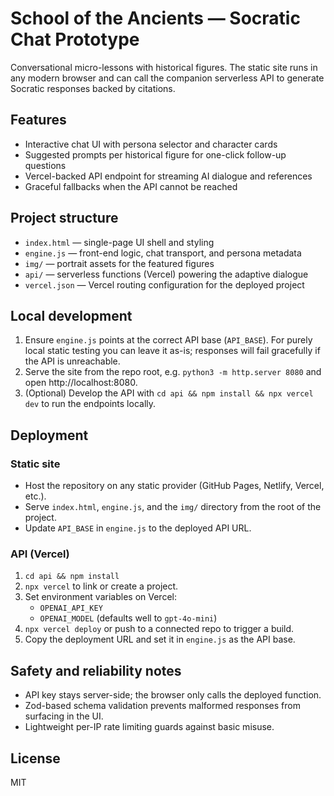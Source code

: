 # School of the Ancients — Socratic Chat Prototype

Conversational micro-lessons with historical figures. The static site runs in any modern browser and can call the companion serverless API to generate Socratic responses backed by citations.

## Features
- Interactive chat UI with persona selector and character cards
- Suggested prompts per historical figure for one-click follow-up questions
- Vercel-backed API endpoint for streaming AI dialogue and references
- Graceful fallbacks when the API cannot be reached

## Project structure
- `index.html` — single-page UI shell and styling
- `engine.js` — front-end logic, chat transport, and persona metadata
- `img/` — portrait assets for the featured figures
- `api/` — serverless functions (Vercel) powering the adaptive dialogue
- `vercel.json` — Vercel routing configuration for the deployed project

## Local development
1. Ensure `engine.js` points at the correct API base (`API_BASE`). For purely local static testing you can leave it as-is; responses will fail gracefully if the API is unreachable.
2. Serve the site from the repo root, e.g. `python3 -m http.server 8080` and open http://localhost:8080.
3. (Optional) Develop the API with `cd api && npm install && npx vercel dev` to run the endpoints locally.

## Deployment

### Static site
- Host the repository on any static provider (GitHub Pages, Netlify, Vercel, etc.).
- Serve `index.html`, `engine.js`, and the `img/` directory from the root of the project.
- Update `API_BASE` in `engine.js` to the deployed API URL.

### API (Vercel)
1. `cd api && npm install`
2. `npx vercel` to link or create a project.
3. Set environment variables on Vercel:
   - `OPENAI_API_KEY`
   - `OPENAI_MODEL` (defaults well to `gpt-4o-mini`)
4. `npx vercel deploy` or push to a connected repo to trigger a build.
5. Copy the deployment URL and set it in `engine.js` as the API base.

## Safety and reliability notes
- API key stays server-side; the browser only calls the deployed function.
- Zod-based schema validation prevents malformed responses from surfacing in the UI.
- Lightweight per-IP rate limiting guards against basic misuse.

## License
MIT
